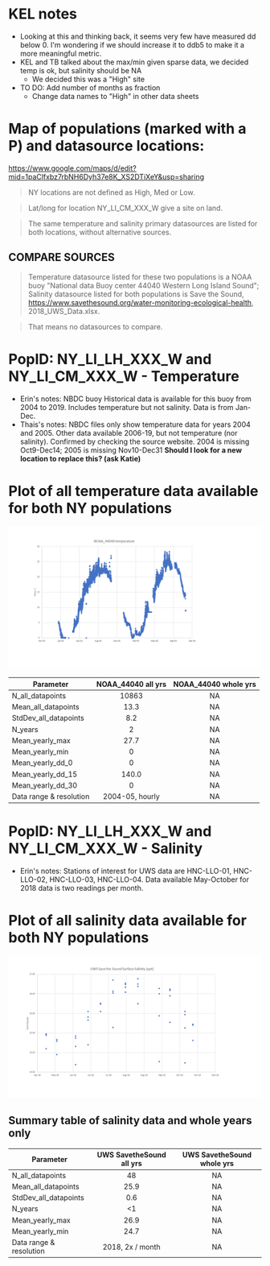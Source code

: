 # KEL notes
- Looking at this and thinking back, it seems very few have measured dd below 0. I'm wondering if we should increase it to ddb5 to make it a more meaningful metric.
- KEL and TB talked about the max/min given sparse data, we decided temp is ok, but salinity should be NA
  - We decided this was a "High" site
- TO DO: Add number of months as fraction
  - Change data names to "High" in other data sheets

# Map of populations (marked with a P) and datasource locations:

https://www.google.com/maps/d/edit?mid=1paClfxbz7rbNH6Dyh37e8K_XS2DTiXeY&usp=sharing

> NY locations are not defined as High, Med or Low. 

> Lat/long for location NY_LI_CM_XXX_W give a site on land.

> The same temperature and salinity primary datasources are listed for both locations, without alternative sources. 


## COMPARE SOURCES
> Temperature datasource listed for these two populations is a NOAA buoy "National data Buoy center 44040 Western Long Island Sound"; Salinity datasource listed for both populations is Save the Sound, https://www.savethesound.org/water-monitoring-ecological-health, 2018_UWS_Data.xlsx.

> That means no datasources to compare. 

# PopID: NY_LI_LH_XXX_W and NY_LI_CM_XXX_W - Temperature
* Erin's notes: NBDC buoy Historical data is available for this buoy from 2004 to 2019. Includes temperature but not salinity. Data is from Jan-Dec.
* Thais's notes: NBDC files only show temperature data for years 2004 and 2005. Other data available 2006-19, but not temperature (nor salinity). Confirmed by checking the source website. 2004 is missing Oct9-Dec14; 2005 is missing Nov10-Dec31 **Should I look for a new location to replace this? (ask Katie)**


# Plot of all temperature data available for both NY populations

![temperature_alldata](../img/NY_LI_LHorCM_XXX_W_temp.PNG)


| Parameter               | NOAA_44040 all yrs   | NOAA_44040 whole yrs  |
| ----------------------  | :------------------: | :-------------------: |
| N_all_datapoints        |       10863          |      NA               |
| Mean_all_datapoints     |        13.3          |      NA               |
| StdDev_all_datapoints   |        8.2           |      NA               |
| N_years                 |         2            |      NA               |
| Mean_yearly_max         |          27.7        |      NA               |
| Mean_yearly_min         |          0           |      NA               |
| Mean_yearly_dd_0        |          0           |      NA               |
| Mean_yearly_dd_15       |          140.0       |      NA               |
| Mean_yearly_dd_30       |         0            |      NA               |
| Data range & resolution |  2004-05, hourly     |      NA               |


# PopID: NY_LI_LH_XXX_W and NY_LI_CM_XXX_W - Salinity
* Erin's notes: Stations of interest for UWS data are HNC-LLO-01, HNC-LLO-02, HNC-LLO-03, HNC-LLO-04. Data available May-October for 2018 data is two readings per month.

# Plot of all salinity data available for both NY populations

![salinity_alldata](../img/NY_LI_LHorCM_XXX_W_sal.PNG)


## Summary table of salinity data and whole years only 

| Parameter               |UWS SavetheSound all yrs|UWS SavetheSound whole yrs|
| ----------------------  | :--------------------: | :----------------------: |
| N_all_datapoints        |       48               |              NA          |
| Mean_all_datapoints     |       25.9             |               NA         |
| StdDev_all_datapoints   |       0.6              |               NA         |
| N_years                 |       <1               |                  NA      |
| Mean_yearly_max         |        26.9            |                 NA       |
| Mean_yearly_min         |        24.7            |              NA          |
| Data range & resolution |  2018, 2x / month      |              NA          |


